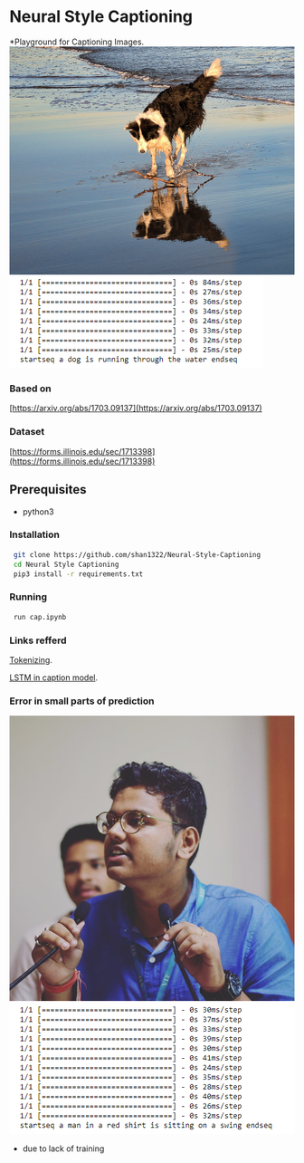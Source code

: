 # Neural Style Captioning
*Playground for Captioning Images.
![Input Image](test/example.jpg)
![Output Captiion](output/output.jpg)
### Based on
[https://arxiv.org/abs/1703.09137](https://arxiv.org/abs/1703.09137)
### Dataset
[https://forms.illinois.edu/sec/1713398](https://forms.illinois.edu/sec/1713398)
## Prerequisites
* python3
### Installation
```sh
 git clone https://github.com/shan1322/Neural-Style-Captioning
 cd Neural Style Captioning
 pip3 install -r requirements.txt
 ```
 ### Running
```sh
 run cap.ipynb
```
### Links refferd
[Tokenizing](https://keras.io/preprocessing/text/).




[LSTM in caption model](https://github.com/keras-team/keras/blob/master/examples/lstm_text_generation.py).
### Error in small parts of prediction
![Input Image](test/test.jpg)
![Output Captiion](output/output1.jpg)
* due to lack of training 
